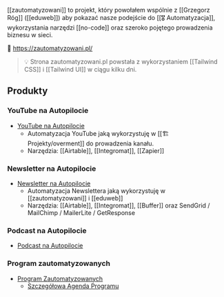 [[zautomatyzowani]] to projekt, który powołałem wspólnie z [[Grzegorz Róg]] ([[eduweb]]) aby pokazać nasze podejście do [[🎖️ Automatyzacja]], wykorzystania narzędzi [[no-code]] oraz szeroko pojętego prowadzenia biznesu w sieci. 

🔗 https://zautomatyzowani.pl/

> 💡 Strona zautomatyzowani.pl powstała z wykorzystaniem [[Tailwind CSS]] i [[Tailwind UI]] w ciągu kilku dni.

## Produkty
### YouTube na Autopilocie
- [YouTube na Autopilocie](https://youtube.zautomatyzowani.pl)
	- Automatyzacja YouTube jaką wykorzystuję w [[🏗️ Projekty/overment]] do prowadzenia kanału. 
	- Narzędzia: [[Airtable]], [[Integromat]], [[Zapier]]

### Newsletter na Autopilocie
- [Newsletter na Autopilocie](http://newsletter.zautomatyzowani.pl)
	- Automatyzacja Newslettera jaką wykorzystuję w [[zautomatyzowani]] i [[eduweb]]
	- Narzędzia: [[Airtable]], [[Integromat]], [[Buffer]] oraz SendGrid / MailChimp / MailerLite / GetResponse

### Podcast na Autopilocie
- [Podcast na Autopilocie](https://podcast.zautomatyzowani.pl)

### Program zautomatyzowanych
- [Program Zautomatyzowanych](https://zautomatyzowani.pl/program)
	- [Szczegółowa Agenda Programu](https://www.notion.so/automatyzacje/Program-Marketing-i-Biznes-na-Autopilocie-571a840aefef4d7e8502fd28a282ad67)